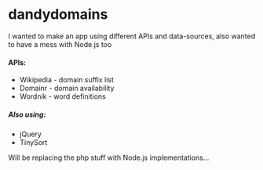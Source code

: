 # dandydomains

I wanted to make an app using different APIs and data-sources, also wanted to have a mess with Node.js too

#### APIs:
+ Wikipedia - domain suffix list
+ Domainr - domain availability
+ Wordnik - word definitions

##### Also using:
+ jQuery
+ TinySort

Will be replacing the php stuff with Node.js implementations...
